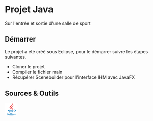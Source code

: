 # Projet Java

Sur l'entrée et sortie d'une salle de sport

## Démarrer

Le projet a été créé sous Eclipse, pour le démarrer suivre les étapes suivantes.

- Cloner le projet
- Compiler le fichier main
- Récupérer Scenebuilder pour l'interface IHM avec JavaFX

## Sources & Outils

<a href="https://www.java.com" target="_blank" rel="noreferrer"> <img src="https://raw.githubusercontent.com/devicons/devicon/master/icons/java/java-original.svg" alt="java" width="40" height="40"/> </a>
